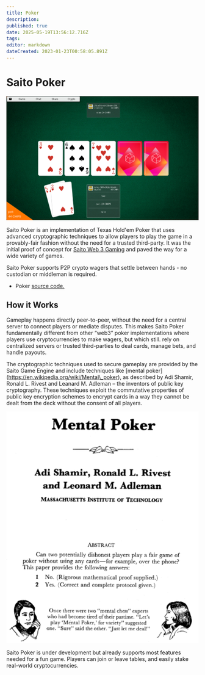 ```yaml
---
title: Poker
description: 
published: true
date: 2025-05-19T13:56:12.716Z
tags: 
editor: markdown
dateCreated: 2023-01-23T00:58:05.891Z
---
```


# Saito Poker

<!--<img src="/poker-wide-no-crypto.png" style="maxwidth=600px;">-->
<img src="/poker-wide.png" style="maxwidth=600px;">

Saito Poker is an implementation of Texas Hold'em Poker that uses advanced cryptographic techniques to allow players to play the game in a provably-fair fashion without the need for a trusted third-party. It was the initial proof of concept for [Saito Web 3 Gaming](https://wiki.saito.io/tech/applications/arcade) and paved the way for a wide variety of games.

Saito Poker supports P2P crypto wagers that settle between hands - no custodian or middleman is required.

- Poker [source code.](https://github.com/SaitoTech/saito-lite-rust/tree/master/mods/poker)

## How it Works

Gameplay happens directly peer-to-peer, without the need for a central server to connect players or mediate disputes. This makes Saito Poker fundamentally different from other “web3” poker implementations where players use cryptocurrencies to make wagers, but which still. rely on centralized servers or trusted third-parties to deal cards, manage bets, and handle payouts.

The cryptographic techniques used to secure gameplay are provided by the Saito Game Engine and include techniques like \[mental poker\](https://en.wikipedia.org/wiki/Mental\_poker), as described by Adi Shamir, Ronald L. Rivest and Leanard M. Adleman – the inventors of public key cryptography. These techniques exploit the commutative properties of public key encryption schemes to encrypt cards in a way they cannot be dealt from the deck without the consent of all players.  
  
<img src="/mentalpoker.png" alt="Mental Poker; Adi Shamir, Ronald L. Rivest and Leanard M. Adleman; MASSACHUSETTS INSTITUTE OF TECHNOLOGY;">

Saito Poker is under development but already supports most features needed for a fun game. Players can join or leave tables, and easily stake real-world cryptocurrencies.

<!--
## How to Play

At the start of each turn, two “hole cards” are dealt face down to each player. Five [community cards](https://en.wikipedia.org/wiki/Community_card_poker) are then dealt face-down on the table and revealed in three stages ("the flop", “the turn”, and then “the river”). Once all cards have been revealed, the winner is the player with the best [poker hand](https://en.wikipedia.org/wiki/List_of_poker_hands) created using any combination of their seven cards.

Betting occurs in stages throughout the game. A single round precedes the revelation of any community cards, and then a single round following each one. In all of these stages players can check, call, raise, or fold.
-->